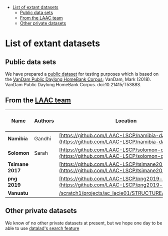 - [List of extant datasets](#list-of-extant-datasets)
  - [Public data sets](#public-data-sets)
  - [From the LAAC team](#from-the-laac-team)
  - [Other private datasets](#other-private-datasets)


# List of extant datasets

## Public data sets

We have prepared a [public dataset](https://github.com/LAAC-LSCP/vandam-daylong-demo) for testing purposes which is based on the [VanDam Public Daylong HomeBank Corpus](https://homebank.talkbank.org/access/Public/VanDam-Daylong.html); VanDam, Mark (2018). VanDam Public Daylong HomeBank Corpus. doi:10.21415/T5388S.


## From the [LAAC team](https://lscp.dec.ens.fr/en/research/teams-lscp/language-acquisition-across-cultures)


| Name | Authors | Location | Recordings | Audio length (hours) | Status |
|------|---------|----------|------------|----------------------|--------|
| **Namibia** | Gandhi | [https://github.com/LAAC-LSCP/namibia-data](https://github.com/LAAC-LSCP/namibia-data) | 113 | 1449 | ready | 
| **Solomon** | Sarah | [https://github.com/LAAC-LSCP/solomon-data](https://github.com/LAAC-LSCP/solomon-data) | 388 | 5954 | ready | 
| **Tsimane 2017** |  | [https://github.com/LAAC-LSCP/tsimane2017-data](https://github.com/LAAC-LSCP/tsimane2017-data) | 41 | 556 | validation | 
| **png 2019** |  | [https://github.com/LAAC-LSCP/png2019-data](https://github.com/LAAC-LSCP/png2019-data) | 51 | 760 | ready | 
| **Vanuatu** |  | [/scratch1/projects/ac_lacie01/STRUCTURE/raw/vanuatu](/scratch1/projects/ac_lacie01/STRUCTURE/raw/vanuatu) | 53 | 289 | raw | 



## Other private datasets

We know of no other private datasets at present, but we hope one day to be able to use [datalad's search feature](http://docs.datalad.org/en/stable/generated/man/datalad-search.html)